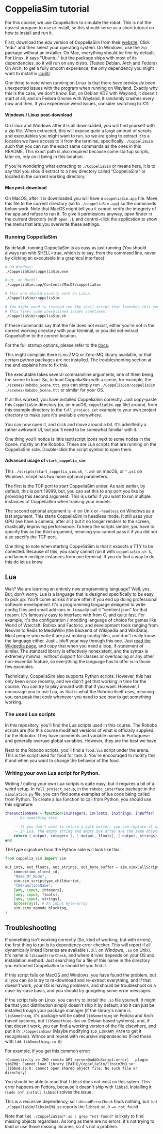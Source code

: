 # CoppeliaSim tutorial

For this course, we use CoppeliaSim to simulate the robot. This is not the easiest program to use or install, so this should serve as a short tutorial on how to install and run it.

First, download the edu version of CoppeliaSim from their [website](https://www.coppeliarobotics.com/downloads). Click "edu" and then select your operating system. On Windows, use the zip package without an installer. On Mac, everything should be fine by default. For Linux, it says "Ubuntu," but the package ships with most of its dependencies, so it will run on any distro. (Tested Debian, Arch and Fedora) On Arch, to get a fully smooth experience, the only dependency you might want to install is [icu60](https://aur.archlinux.org/packages/icu60).

One thing to note when running on Linux is that there have previously been unexpected issues with the program when running on Wayland. Exactly why this is the case, we don't know. But, on Debian KDE with Wayland, it doesn't start at all, and on Fedora Gnome with Wayland, it randomly crashes every now and then. If you experience weird issues, consider switching to X11.

#### Windows / Linux post-download

On Linux and Windows after it is all downloaded, you will find yourself with a zip file. When extracted, this will expose quite a large amount of scripts and executables you might want to run, so we are going to extract it to a location we have access to it from the terminal, specifically `./CoppeliaSim` such that you can run the exact same commands as the ones in this README. This exact path is also required because some startup scripts, later on, rely on it being in this location.

If you're wondering what extracting to `./CoppeliaSim` or means here, it is to say that you should extract to a new directory called "CoppeliaSim" or located in the current working directory.

#### Mac post-download

On MacOS, after it is downloaded you will have a `coppeliaSim.app` file. Move this file to the current directory (so to `./coppeliaSim.app`) so the commands below work. Note that MacOS might tell you it cannot verify the integrety of the app and refuse to run it. To give it permissions anyway, open finder in the current directory (with `open .`), and control-click the application to show the menu that lets you overwrite these settings.

### Running CoppeliaSim

By default, running CoppeliaSim is as easy as just running (You should always run with SHELL=true, which is to say, from the command line, never by clicking an executable in a graphical interface):

```sh
# On Windows:
./CoppeliaSim/coppeliaSim.exe

# Or, on MacOS:
./coppeliaSim.app/Contents/MacOS/coppeliaSim

# This one should usually work on Linux.
./CoppeliaSim/coppeliaSim

# You might need to instead run the shell script that launches this executable.
# This fixes some unexplained issues sometimes:
./CoppeliaSim/coppeliaSim.sh
```

If these commands say that the file does not excist, either you're not in the correct working directory with your terminal, or you did not extract CoppeliaSim to the correct location.

For the full startup options, please refer to the [docs](https://www.coppeliarobotics.com/helpFiles/en/commandLine.htm).

This might complain there is no ZMQ or Zero-MQ library available, or that certain python packages are not installed. The troubleshooting section at the end explains how to fix this.

The executable takes several commandline arguments, one of them being the scene to load. So, to load CoppeliaSim with a scene, for example, the `./scenes/Robobo_Scene.ttt`, you can simply run `./CoppeliaSim/coppeliaSim ./scenes/Robobo_Scene.ttt` or similar for your OS. 

If all this worked, you have installed CoppeliaSim correctly. Just copy-paste this `CoppeliaSim` directory (or, on macOS, `coppeliaSim.app` file) around, from this example directory to the `full_project_set` example to your own project directory to make sure it's available everywhere.

You can now open it, and click and move around a bit. It's admittedly a rather awkward UI, but you'll need to be somewhat familiar with it.

One thing you'll notice is little text/script icons next to some nodes in the Scene, mostly on the Robobo. These are Lua scripts that are running on the CoppeliaSim side. Double-click the script symbol to open them.

#### Advanced usage of `start_coppelia_sim`

This `./scripts/start_coppelia_sim.sh`, `".zsh` on macOS, or `".ps1` on Windows, script has two more optional parameters. 

The first is the TCP port to start CoppeliaSim under. As said eariler, by default, this is port 19999, but, you can set this to any port you like by providing this second argument. 
This is useful if you want to run multiple instances of CoppeliaSim when training your models.

The second optional argument is `-h` on Unix or `-headless` on Windows as a last argument. This starts CoppeliaSim in headless mode. It still uses your GPU (we have a camera, after all,) but it no longer renders to the screen, drastically improving performance. To keep the scripts simple, you have to specify this as the third argument, meaning you cannot pass it if you did not also specify the TCP port.

One thing to note when starting CoppeliaSim is that it expects a TTY to be conected. Because of this, you sadly cannot run it with `coppeliaSim.sh &`, and launch multiple instances from one terminal. If you do find a way to do this do let us know.

## Lua

Wait? We are learning an entirely new programming language? Well, yes. But, don't worry. Lua is a language that is designed specifically to be easy to pick up. You'll come across it more often if you end up doing professional software development. It's a programming language designed to write config files and small add-ons in. I usually call it "sentient json" for that reason. It's famously easy to interface with from C, and quite fast. For example, it's the configuration / modding language of choice for games like World of Warcraft, Roblox and Factorio, and development tools ranging from Neovim to Redis to MediaWiki (the backend of Wikipedia and WikiData). Most people who write it are just making config files, and don't really know the language either. Just... bluff your way through this one. Just [read the Wikipedia page](<https://en.wikipedia.org/wiki/Lua_(programming_language)#Features>), and copy that when you need a loop, if-statement of similar. The standard library is effectively nonexistent, and the syntax is extremely minimal, without support for classes or overloading or any other non-essential feature, so everything the language has to offer is in those few examples.

Technically, CoppeliaSim also supports Python scripts. However, this has only been since recently, and we didn't get that working in time for the course. You can try to play around with that if you want. However, I encourage you to use Lua, as that is what the Robobo itself uses, meaning you can peak that code whenever you need to see how to get something working.

### The used Lua scripts

In this repository, you'll find the Lua scripts used in this course. The Robobo scripts are (for this course modified) versions of what is officially supplied for the Robobo. They have comments and variable names in Portuguese and generally overuse global variables. However, they are the best we have.

Next to the Robobo scripts, you'll find a `food.lua` script under the arena. This is the script used for food for task 3. You're encouraged to modify this if and when you want to change the behavior of the food.

### Writing your own Lua script for Python.

Writing / calling your own Lua scripts is quite easy, but it requires a bit of a weird setup.
In `full_project_setup`, in the `robobo_interface` package in the `simulation.py` file, you can find some examples of lua code being called from Python. To create a lua function to call from Python, you should use this signature:

```lua
theFunctionName = function(inIntegers, inFloats, inStrings, inBuffer)
    -- Do something here

    -- If you don't want to return a byte buffer, you can replace it with an empty string,
    -- In Lua, the empty string and empty bye array are the same object.
    return { output, integers }, { output, floats}, { output, strings}, outByteBuffer
end
```

The type signature from the Python side will look like this:

```python
from coppelia_sim import sim

out_ints, out_floats, out_strings, out_byte_buffer = sim.simxCallScriptFunction(
    connection_client_id,
    "Name_Of_Node",
    sim.sim_scripttype_childscript,
    "theFunctionName",
    [any, input, integers],
    [any, input, floats],
    [any, input, strings],
    bytearray(), # An input byte-array
    sim.simx_opmode_blocking,
)
```

## Troubleshooting

If something isn't working correctly (So, kind of working, but with errors), the first thing to run is its dependency error checker. This will report if all dynamically linked libraries are available (`.dll` on Windows, `.so` on Unix). It's name is `libLoadErrorCheck`, and where it lives depends on your OS and installation method. Just searching for a file of this name in the directory you extracted CoppeliaSim to should let you find it.

If this script fails on MacOS and Windows, you have found the problem, but all you can do is try to re-download and re-extract everything, and if that doesn't work, your OS is having problems, and should be troubleshoot on a case-by-case basis, and you should try googeling some error messages.

If the script fails on Linux, you can try to install the `.so` file yourself. It might be that your distribution simply doesn't ship it by default, and it can just be installed trough your package manager (if the library's name is `libSomething`, it's package will be called `libSomething` on Fedora and Arch based systems, but `libSomething-dev` on Debian based systems), and, if that doesn't work, you can find a working version of the file elsewhere, and put it in `./CoppeliaSim/` (Maybe modifying `$LD_LIBRARY_PATH` to get it recognised). Wrince and repeat with recursive dependencies (Find those with `ldd libSomething.so.0`)

For example, if you get this common error:
```
[Connectivity >> ZMQ remote API server@addOnScript:error]   plugin simZMQ: Cannot load library [PATH]/CoppeliaSim/libsimZMQ.so: (libbsd.so.0: cannot open shared object file: No such file or directory)
```
You should be able to read that `libbsd` does not exist on this sytem. This error happens on Fedora, because it doesn't ship with `libbsd`. Installing it (`sudo dnf install libbsd`) solves the issue.

This is a recursive dependency, so `libLoadErrorCheck` finds nothing, but `ldd ./CoppeliaSim/libsimZMQ.so` reports the `libbsd.so.0 => not found`

Note that `ldd ./CoppeliaSim/*.so | grep "not found"` is likely to find missing objects regardless. As long as there are no errors, it's not trying to load or use those missing libraries, so it's not a problem. 
